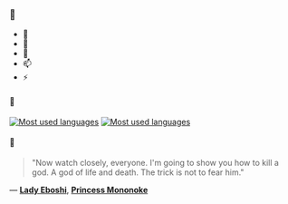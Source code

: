 ### 👋

- 🔭
- 🌱
- 💬
- 📫
- ⚡

#### 🧏

[![Most used languages](https://github-readme-stats-aynah.vercel.app/api/top-langs/?username=aynh&theme=solarized-dark&langs_count=6&layout=compact&hide_title=true)](https://github.com/anuraghazra/github-readme-stats#gh-dark-mode-only)
[![Most used languages](https://github-readme-stats-aynah.vercel.app/api/top-langs/?username=aynh&theme=solarized-light&langs_count=6&layout=compact&hide_title=true)](https://github.com/anuraghazra/github-readme-stats#gh-light-mode-only)

#### 💬

> "Now watch closely, everyone. I'm going to show you how to kill a god. A god of life and death. The trick is not to fear him."

&mdash; [**Lady Eboshi**](https://myanimelist.net/character.php?q=Lady%20Eboshi&cat=character), [**Princess Mononoke**](https://myanimelist.net/search/all?q=Princess%20Mononoke&cat=all)

